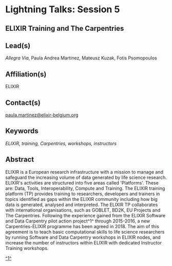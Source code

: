 # Lightning Talks: Session 5

## **ELIXIR Training and The Carpentries**

## Lead(s)
*Allegra Via*, Paula Andrea Martinez, Mateusz Kuzak, Fotis Psomopoulos

## Affiliation(s)
ELIXIR

## Contact(s)
paula.martinez@elixir-belgium.org

## Keywords
*ELIXIR, training, Carpentries, workshops, instructors*

## Abstract
ELIXIR is a European research infrastructure with a mission to manage and safeguard the increasing volume of data generated by life science research. ELIXIR's activities are structured into five areas called 'Platforms'. These are: Data, Tools, Interoperability, Compute and Training. The ELIXIR training platform (TP) provides training to researchers, developers and trainers in topics identified as gaps within the ELIXIR community including how big data is generated, analysed and interpreted. The ELIXIR TP collaborates with international organisations, such as GOBLET, BD2K, EU Projects and The Carpentries. Following the experience gained from the ELIXIR Software and Data Carpentry pilot action project^1^ through 2015-2016, a new Carpentries-ELIXIR programme has been agreed in 2018. The aim of this agreement is to teach basic computational skills to life science researchers by running Software and Data Carpentry workshops in ELIXIR nodes, and increase the number of instructors within ELIXIR with dedicated Instructor Training workshops.
 
[^1^](https://f1000research.com/articles/6-1040/v1)
